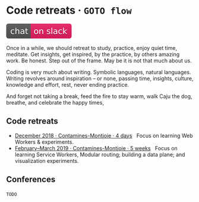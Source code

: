 # Code retreats · `GOTO flow`

[![Chat on Slack](./.chat-on-slack.svg)](https://petit-atelier.slack.com/messages/CFYLHHC1G/)

Once in a while, we should retreat to study, practice, enjoy quiet time, meditate.
Get insights, get inspired, by the practice, by others amazing work.
Be honest. Step out of the frame. May be it is not that much about us.

Coding is very much about writing. Symbolic languages, natural languages.
Writing revolves around inspiration – or none, passing time, insights,
culture, knowledge and effort, rest, never ending practice.

And forget not taking a break, feed the fire to stay warm,
walk Caju the dog, breathe, and celebrate the happy times,

## Code retreats

* [December 2018 · Contamines-Montjoie · 4 days](201812-code-retreat/README.md)  
  Focus on learning Web Workers & experiments.
* [February–March 2019 · Contamines-Montjoie · 5 weeks](201902-code-retreat/README.md)  
  Focus on learning Service Workers, Modular routing; building a data plane; and visualization experiments.

## Conferences

`TODO`